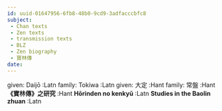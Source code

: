 ```yaml
---
id: uuid-01647956-6fb8-48b0-9cd9-3adfacccbfc8
subject: 
 - Chan texts
 - Zen texts
 - transmission texts
 - BLZ
 - Zen biography
 - 寶林傳
date: 
---
```


given: Daijō :Latn
family: Tokiwa :Latn
given: 大定 :Hant
family: 常盤 :Hant
**《寶林傳》之研究** :Hant
**Hōrinden no kenkyū** :Latn
**Studies in the Baolin zhuan** :Latn